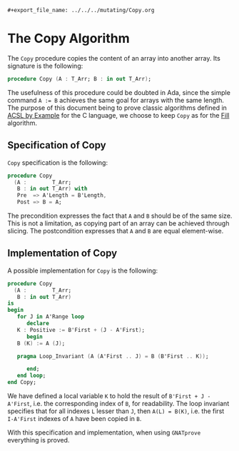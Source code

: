 ```{=org}
#+export_file_name: ../../../mutating/Copy.org
```
# The Copy Algorithm

The `Copy` procedure copies the content of an array into another array.
Its signature is the following:

``` ada
procedure Copy (A : T_Arr; B : in out T_Arr);
```

The usefulness of this procedure could be doubted in Ada, since the
simple command `A := B` achieves the same goal for arrays with the same
length. The purpose of this document being to prove classic algorithms
defined in [ACSL by
Example](https://github.com/fraunhoferfokus/acsl-by-example) for the C
language, we choose to keep `Copy` as for the [Fill](./Fill.org)
algorithm.

## Specification of Copy

`Copy` specification is the following:

``` ada
procedure Copy
  (A :        T_Arr;
   B : in out T_Arr) with
   Pre  => A'Length = B'Length,
   Post => B = A;
```

The precondition expresses the fact that `A` and `B` should be of the
same size. This is not a limitation, as copying part of an array can be
achieved through slicing. The postcondition expresses that `A` and `B`
are equal element-wise.

## Implementation of Copy

A possible implementation for `Copy` is the following:

``` ada
procedure Copy
  (A :        T_Arr;
   B : in out T_Arr)
is
begin
   for J in A'Range loop
      declare
   K : Positive := B'First + (J - A'First);
      begin
   B (K) := A (J);

   pragma Loop_Invariant (A (A'First .. J) = B (B'First .. K));

      end;
   end loop;
end Copy;
```

We have defined a local variable `K` to hold the result of
`B'First + J - A'First`, i.e. the corresponding index of `B`, for
readability. The loop invariant specifies that for all indexes `L`
lesser than `J`, then `A(L) = B(K)`, i.e. the first `I-A'First` indexes
of `A` have been copied in `B`.

With this specification and implementation, when using `GNATprove`
everything is proved.
